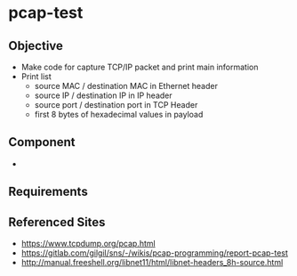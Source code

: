 # pcap-test
## Objective
* Make code for capture TCP/IP packet and print main information
* Print list
    * source MAC / destination MAC in Ethernet header
    * source IP / destination IP in IP header
    * source port / destination port in TCP Header
    * first 8 bytes of hexadecimal values in payload
## Component
* 
## Requirements
## Referenced Sites
* https://www.tcpdump.org/pcap.html
* https://gitlab.com/gilgil/sns/-/wikis/pcap-programming/report-pcap-test
* http://manual.freeshell.org/libnet11/html/libnet-headers_8h-source.html